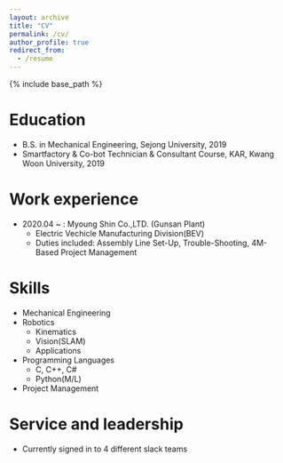 ```yaml
---
layout: archive
title: "CV"
permalink: /cv/
author_profile: true
redirect_from:
  - /resume
---
```


{% include base_path %}

Education
======
* B.S. in Mechanical Engineering, Sejong University, 2019
* Smartfactory & Co-bot Technician & Consultant Course, KAR, Kwang Woon University, 2019

Work experience
======
* 2020.04 ~ : Myoung Shin Co.,LTD. (Gunsan Plant)
  * Electric Vechicle Manufacturing Division(BEV)
  * Duties included: Assembly Line Set-Up, Trouble-Shooting, 4M-Based Project Management

  
Skills
======
* Mechanical Engineering
* Robotics
  * Kinematics
  * Vision(SLAM)
  * Applications
* Programming Languages
  * C, C++, C#
  * Python(M/L)
* Project Management

Service and leadership
======
* Currently signed in to 4 different slack teams
